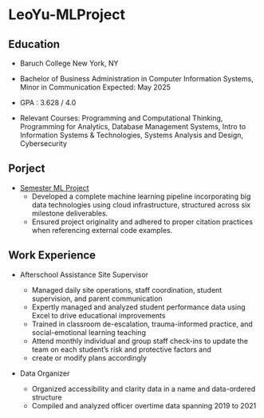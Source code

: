 # LeoYu-MLProject

## Education
- Baruch College New York, NY
- Bachelor of Business Administration in Computer Information Systems, Minor in Communication Expected: May 2025

- GPA : 3.628 / 4.0

- Relevant Courses: Programming and Computational Thinking, Programming for Analytics, Database Management Systems, Intro to  Information Systems & Technologies, Systems Analysis and Design, Cybersecurity

## Porject 
- [Semester ML Project](https://docs.google.com/document/d/1EhBlzwm2er_rII-ovhO0kCGV0JG5dV7Vwto9Sbd8mdQ/edit?tab=t.0)
    - Developed a complete machine learning pipeline incorporating big data technologies using cloud infrastructure, structured across six milestone deliverables.
    - Ensured project originality and adhered to proper citation practices when referencing external code examples.


## Work Experience
- Afterschool Assistance Site Supervisor
    - Managed daily site operations, staff coordination, student supervision, and parent communication
    - Expertly managed and analyzed student performance data using Excel to drive educational improvements
    - Trained in classroom de-escalation, trauma-informed practice, and social-emotional learning teaching
    - Attend monthly individual and group staff check-ins to update the team on each student’s risk and protective factors and
    - create or modify plans accordingly

- Data Organizer 
    - Organized accessibility and clarity data in a name and data-ordered structure
    - Compiled and analyzed officer overtime data spanning 2019 to 2021

